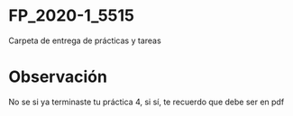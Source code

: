 # FP_2020-1_5515
Carpeta de entrega de prácticas y tareas

# Observación

No se si ya terminaste tu práctica 4, si sí,
te recuerdo que debe ser en pdf
